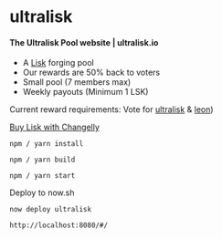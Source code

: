 # ultralisk

#### The Ultralisk Pool website | ultralisk.io

- A [Lisk](https://lisk.io) forging pool
- Our rewards are 50% back to voters
- Small pool (7 members max)
- Weekly payouts (Minimum 1 LSK)

Current reward requirements: Vote for [ultralisk](https://explorer.lisk.io/address/1605683440295884021L) & [leon](https://explorer.lisk.io/address/16811843780664295310L))

[Buy Lisk with Changelly](https://changelly.com?ref_id=167324d59a32)

`npm / yarn install`

`npm / yarn build`

`npm / yarn start`

Deploy to now.sh

`now deploy ultralisk`

`http://localhost:8080/#/`
